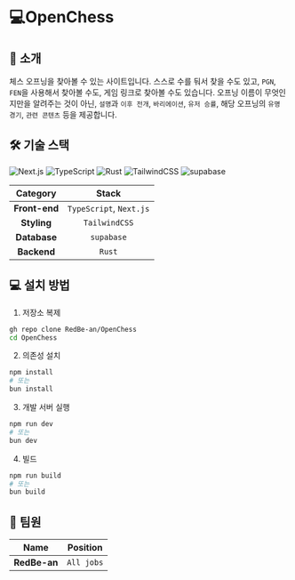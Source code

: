 # 💻OpenChess

## 🚀 소개

체스 오프닝을 찾아볼 수 있는 사이트입니다. 스스로 수를 둬서 찾을 수도 있고, `PGN`, `FEN`을 사용해서 찾아볼 수도, 게임 링크로 찾아볼 수도 있습니다. 오프닝 이름이 무엇인지만을 알려주는 것이 아닌, `설명`과 `이후 전개`, `바리에이션`, `유저 승률`, 해당 오프닝의 `유명 경기`, `관련 콘텐츠` 등을 제공합니다.

## 🛠️ 기술 스택

![Next.js](https://img.shields.io/badge/Next.js-000000?style=for-the-badge&logo=nextdotjs&logoColor=white) ![TypeScript](https://img.shields.io/badge/TypeScript-3178C6?style=for-the-badge&logo=typescript&logoColor=white) ![Rust](https://img.shields.io/badge/Rust-000000?style=for-the-badge&logo=rust&logoColor=white) ![TailwindCSS](https://img.shields.io/badge/TailwindCSS-06B6D4?style=for-the-badge&logo=tailwindcss&logoColor=white) ![supabase](https://img.shields.io/badge/supabase-3FCF8E?style=for-the-badge&logo=supabase&logoColor=white)

| **Category**  |        **Stack**        |
| :-----------: | :---------------------: |
| **Front-end** | `TypeScript`, `Next.js` |
|  **Styling**  |      `TailwindCSS`      |
| **Database**  |       `supabase`        |
|  **Backend**  |         `Rust`          |

## 💻 설치 방법

1. 저장소 복제

```bash
gh repo clone RedBe-an/OpenChess
cd OpenChess
```

2. 의존성 설치

```bash
npm install
# 또는
bun install
```

3. 개발 서버 실행

```bash
npm run dev
# 또는
bun dev
```

4. 빌드

```bash
npm run build
# 또는
bun build
```

## 👥 팀원

|   **Name**   | **Position** |
| :----------: | :----------: |
| **RedBe-an** |  `All jobs`  |
